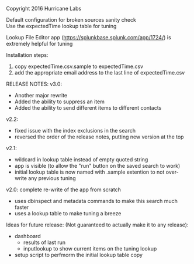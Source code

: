 Copyright 2016 Hurricane Labs

Default configuration for broken sources sanity check  
Use the expectedTime lookup table for tuning

Lookup File Editor app (https://splunkbase.splunk.com/app/1724/) is extremely helpful for tuning

Installation steps:
1. copy expectedTime.csv.sample to expectedTime.csv
2. add the appropriate email address to the last line of expectedTime.csv

RELEASE NOTES:
v3.0:
- Another major rewrite
- Added the ability to suppress an item
- Added the ability to send different items to different contacts

v2.2:
- fixed issue with the index exclusions in the search
- reversed the order of the release notes, putting new version at the top

v2.1:
- wildcard in lookup table instead of empty quoted string
- app is visible (to allow the "run" button on the saved search to work)
- initial lookup table is now named with .sample extention to not over-write any previous tuning

v2.0: complete re-write of the app from scratch
- uses dbinspect and metadata commands to make this search much faster
- uses a lookup table to make tuning a breeze

Ideas for future release:
(Not guaranteed to actually make it to any release):
- dashboard
  - results of last run
  - inputlookup to show current items on the tuning lookup
- setup script to perfmorm the initial lookup table copy

